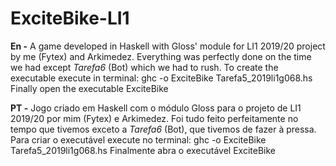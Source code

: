 # ExciteBike-LI1


**En -** A game developed in Haskell with Gloss' module for LI1 2019/20 project by me (Fytex) and Arkimedez.
Everything was perfectly done on the time we had except *Tarefa6* (Bot) which we had to rush.
To create the executable execute in terminal: ghc -o ExciteBike Tarefa5_2019li1g068.hs
Finally open the executable ExciteBike




**PT -** Jogo criado em Haskell com o módulo Gloss para o projeto de LI1 2019/20 por mim (Fytex) e Arkimedez.
Foi tudo feito perfeitamente no tempo que tivemos exceto a *Tarefa6* (Bot), que tivemos de fazer à pressa.
Para criar o executável execute no terminal: ghc -o ExciteBike Tarefa5_2019li1g068.hs
Finalmente abra o executável ExciteBike
